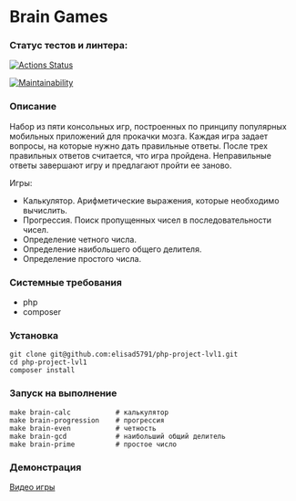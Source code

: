 # Brain Games

### Статус тестов и линтера:
[![Actions Status](https://github.com/elisad5791/php-project-lvl1/workflows/hexlet-check/badge.svg)](https://github.com/elisad5791/php-project-lvl1/actions)

[![Maintainability](https://api.codeclimate.com/v1/badges/d687510cbd3ec8ffb4b3/maintainability)](https://codeclimate.com/github/elisad5791/php-project-lvl1/maintainability)

### Описание 
Набор из пяти консольных игр, построенных по принципу популярных мобильных приложений для прокачки мозга. Каждая игра задает вопросы, на которые нужно дать правильные ответы. После трех правильных ответов считается, что игра пройдена. Неправильные ответы завершают игру и предлагают пройти ее заново. 

Игры:

- Калькулятор. Арифметические выражения, которые необходимо вычислить.
- Прогрессия. Поиск пропущенных чисел в последовательности чисел.
- Определение четного числа.
- Определение наибольшего общего делителя.
- Определение простого числа.

### Системные требования
- php
- composer

### Установка
```
git clone git@github.com:elisad5791/php-project-lvl1.git
cd php-project-lvl1
composer install
```

### Запуск на выполнение
```
make brain-calc           # калькулятор
make brain-progression    # прогрессия
make brain-even           # четность
make brain-gcd            # наибольший общий делитель
make brain-prime          # простое число
```

### Демонстрация
[Видео игры](https://asciinema.org/a/517367)
